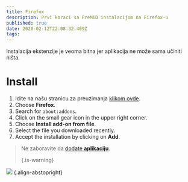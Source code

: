 ```yaml
---
title: Firefox
description: Prvi koraci sa PreMiD instalacijom na Firefox-u
published: true
date: 2020-02-12T22:08:32.409Z
tags:
---
```


Instalacija ekstenzije je veoma bitna jer aplikacija ne može sama učiniti ništa.

# Install
1. Idite na našu stranicu za preuzimanja [klikom ovde](https://premid.app/downloads).
2. Choose **Firefox**.
3. Search for `about:addons`.
4. Click on the small gear icon in the upper right corner.
5. Choose **Install add-on from file**.
6. Select the file you downloaded recently.
7. Accept the installation by clicking on **Add**.

> Ne zaboravite da [dodate **aplikaciju**](/install). 
> 
> {.is-warning}

![](https://img.icons8.com/color/2x/firefox.png) {.align-abstopright}